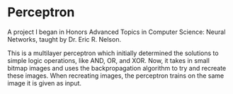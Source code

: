 # Perceptron
A project I began in Honors Advanced Topics in Computer Science: Neural Networks, taught by Dr. Eric R. Nelson.

This is a multilayer perceptron which initially determined the solutions to simple logic operations, like AND, OR, and XOR. Now, it takes in small bitmap images and uses the backpropagation algorithm to try and recreate these images.
When recreating images, the perceptron trains on the same image it is given as input.
